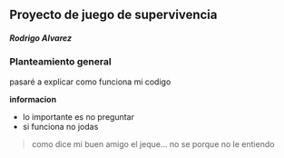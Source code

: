 ## Proyecto de juego de supervivencia
##### Rodrigo Alvarez  




### Planteamiento general

pasaré a explicar como funciona mi codigo 

**informacion**
 - lo importante es no preguntar
 - si funciona no jodas

 > como dice mi buen amigo el jeque... no se porque no le entiendo
